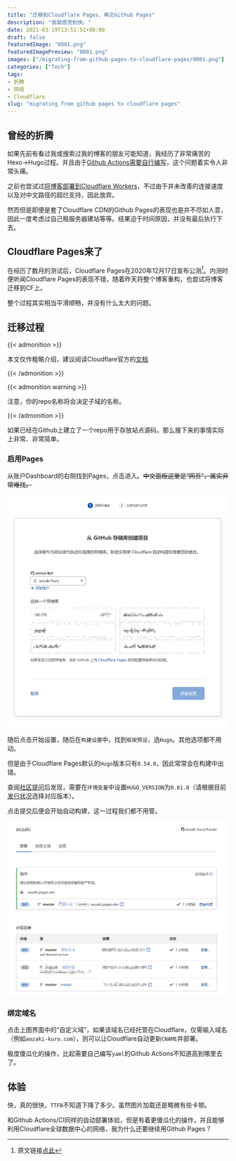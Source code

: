 ```yaml
---
title: "迁移到Cloudflare Pages，再见Github Pages"
description: "我就感觉到快。"
date: 2021-03-19T13:51:51+08:00
draft: false
featuredImage: "0001.png"
featuredImagePreview: "0001.png"
images: ["/migrating-from-github-pages-to-cloudflare-pages/0001.png"]
categories: ["Tech"]
tags:
- 折腾
- 网络
- Cloudflare
slug: "migrating from github pages to cloudflare pages"
---
```


## 曾经的折腾

如果先前有看过我或搜索过我的博客的朋友可能知道，我经历了非常痛苦的Hexo→Hugo过程。并且由于[Github Actions需要自行编写](/deploying-hugo-with-github-actions/)，这个问题着实令人非常头痛。

之前也尝试过[将博客部署到Cloudflare Workers](/migrating-blog-to-cloudflare-workers/)，不过由于并未改善的连接速度以及对中文路径的超烂支持，因此放弃。

然而但是即便是套了Cloudflare CDN的Github Pages的表现也是并不尽如人意，因此一度考虑过自己租服务器建站等等。结果迫于时间原因，并没有最后执行下去。

## Cloudflare Pages来了

在经历了数月的测试后，Cloudflare Pages在2020年12月17日宣布公测[^1]。内测时便听闻Cloudflare Pages的表现不错，随着昨天将整个博客重构，也尝试将博客迁移到CF上。

整个过程其实相当平滑顺畅，并没有什么太大的问题。

## 迁移过程

{{< admonition >}}

本文仅作粗略介绍，建议阅读Cloudflare官方的[文档](https://developers.cloudflare.com/pages/how-to/deploy-a-hugo-site)

{{< /admonition >}}

{{< admonition warning >}}

注意，你的repo名称将会决定子域的名称。

{{< /admonition >}}

如果已经在Github上建立了一个repo用于存放站点源码，那么接下来的事情实际上非常、非常简单。

### 启用Pages

从账户Dashboard的右侧找到Pages，点击进入。~~中文面板这里是“网页”，属实非常难找。~~

![选择repo](0002.jpg "在这一界面选择对应的repo")

随后点击开始设置，随后在`构建设置`中，找到`框架预设`，选`Hugo`。其他选项都不用动。

但是由于Cloudflare Pages默认的`Hugo`版本只有`0.54.0`，因此常常会在构建中出错。

查阅[社区提问](https://community.cloudflare.com/t/cloudflare-pages-hugo-version-outdated/247215)后发现，需要在`环境变量`中设置`HUGO_VERSION`为`0.81.0`（请根据目前[发行状况](https://github.com/gohugoio/hugo/releases)选择对应版本）。

点击提交后便会开始自动构建，这一过程我们都不用管。

![完成](0003.jpg "提交完成后便已经可以通过子域访问")

### 绑定域名

点击上图界面中的“自定义域”，如果该域名已经托管在Cloudflare，仅需输入域名（例如`aozaki-kuro.com`），则可以让Cloudflare自动更新`CNAME`并部署。

极度傻瓜化的操作，比起需要自己编写`yaml`的Github Actions不知道高到哪里去了。

## 体验

快，真的很快，`TTFB`不知道下降了多少。虽然图片加载还是略微有些卡顿。

和Github Actions/CI同样的自动部署体验，但是有着更傻瓜化的操作，并且能够利用Cloudflare全球数据中心的网络，我为什么还要继续用Github Pages？

[^1]: 原文链接[点此](https://blog.cloudflare.com/cloudflare-pages/)
